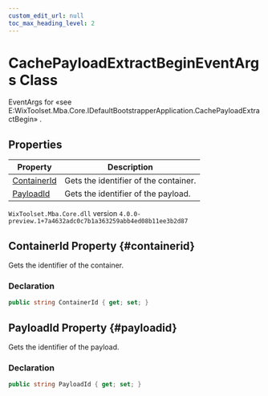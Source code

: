 ```yaml
---
custom_edit_url: null
toc_max_heading_level: 2
---
```

# CachePayloadExtractBeginEventArgs Class
EventArgs for «see E:WixToolset.Mba.Core.IDefaultBootstrapperApplication.CachePayloadExtractBegin» .
## Properties
| Property | Description |
| ------ | ----------- |
| [ContainerId](#containerid) | Gets the identifier of the container. |
| [PayloadId](#payloadid) | Gets the identifier of the payload. |
`WixToolset.Mba.Core.dll` version `4.0.0-preview.1+7a4632adc0c7b1a363259abb4ed08b11ee3b2d87`
## ContainerId Property {#containerid}
Gets the identifier of the container.
### Declaration
```cs
public string ContainerId { get; set; } 
```
## PayloadId Property {#payloadid}
Gets the identifier of the payload.
### Declaration
```cs
public string PayloadId { get; set; } 
```
